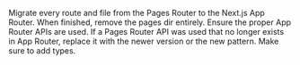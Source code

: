 Migrate every route and file from the Pages Router to the Next.js App Router. When finished, remove the pages dir entirely. Ensure the proper App Router APIs are used. If a Pages Router API was used that no longer exists in App Router, replace it with the newer version or the new pattern. Make sure to add types.
